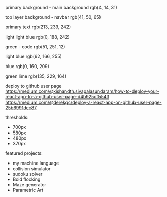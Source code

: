 primary background - main background
rgb(4, 14, 31)

top layer background - navbar
rgb(41, 50, 65)

primary text
rgb(213, 239, 242)

light light blue
rgb(0, 188, 242)

green - code
rgb(51, 251, 12)

light blue
rgb(62, 166, 255)

blue
rgb(0, 160, 209)

green lime
rgb(135, 229, 164)

deploy to github user page
https://medium.com/@kishandth.sivapalasundaram/how-to-deploy-your-react-app-to-a-github-user-page-d4b925cf5543
https://medium.com/@derekgc/deploy-a-react-app-on-github-user-page-25b6991dec87

thresholds:
* 700px
* 580px
* 480px
* 370px


featured projects:
* my machine language
* collision simulator
* sudoku solver
* Boid flocking
* Maze generator
* Parametric Art